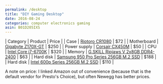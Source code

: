 ```yaml
---
permalink: /desktop
title: "DIY Gaming Desktop"
date: 2016-08-24
categories: computer electronics gaming
asin: B01D205IXS
---
```


| Category     | Product                                                        | Price |
| Case         | [Riotoro CR1080](http://amzn.to/2bhfQDs)                       | $72   |
| Motherboard  | [Gigabyte Z170X-GT](http://amzn.to/2bhg4ua)                    | $250  |
| Power supply | [Corsair CX450M](http://amzn.to/2bGUUa0)                       | $50   |
| CPU          | [Intel Core i7-6700K](http://amzn.to/2bCu6bZ)                  | $320  |
| Memory       | [G.SKILL Ripjaws V 2x8GB DDR4-2400](http://amzn.to/2bGUCj6)    | $63   |
| Hard disk    | [Samsung 950 Pro Series 256GB M.2 SSD](http://amzn.to/2bGVuEt) | $188  |
| Hard disk    | [Intel 600p Series 256GB M.2 SSD]()      | $110  |

A note on price: I linked Amazon out of convenience (because that is the
default vendor for Presto's Choice), but often Newegg has better prices.

